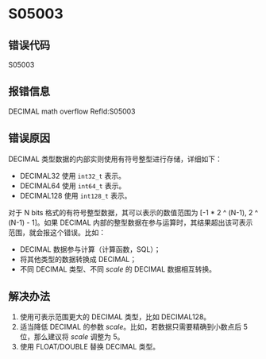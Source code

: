 # S05003

## 错误代码

S05003

## 报错信息

DECIMAL math overflow RefId:S05003

## 错误原因

DECIMAL 类型数据的内部实则使用有符号整型进行存储，详细如下：

* DECIMAL32 使用 `int32_t` 表示。
* DECIMAL64 使用 `int64_t` 表示。
* DECIMAL128 使用 `int128_t` 表示。

对于 N bits 格式的有符号整型数据，其可以表示的数值范围为 [-1 \* 2 ^ (N-1), 2 ^ (N-1) - 1]。如果 DECIMAL
内部的整型数据在参与运算时，其结果超出该可表示范围，就会报这个错误。比如：

* DECIMAL 数据参与计算（计算函数，SQL）；
* 将其他类型的数据转换成 DECIMAL；
* 不同 DECIMAL 类型、不同 *scale* 的 DECIMAL 数据相互转换。

## 解决办法

1. 使用可表示范围更大的 DECIMAL 类型，比如 DECIMAL128。
2. 适当降低 DECIMAL 的参数 *scale*。比如，若数据只需要精确到小数点后 5 位，那么建议将 *scale* 调整为
   5。
3. 使用 FLOAT/DOUBLE 替换 DECIMAL 类型。

